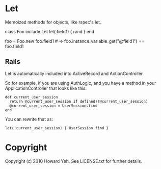 # Let

Memoized methods for objects, like rspec's let.

class Foo
  include Let
  let(:field1) { rand }
end

foo = Foo.new
foo.field1 # =>
foo.instance_variable_get("@field1") == foo.field1


## Rails

Let is automatically included into ActiveRecord and ActionController

So for example, if you are using AuthLogic, and you have a method in your ApplicationController that looks like this:

    def current_user_session
      return @current_user_session if defined?(@current_user_session)
      @current_user_session = UserSession.find
    end

You can rewrite that as:

    let(:current_user_session) { UserSession.find }

# Copyright

Copyright (c) 2010 Howard Yeh. See LICENSE.txt for further details.
